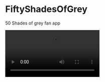 # FiftyShadesOfGrey
 50 Shades of grey fan app

<video src='/assets/video_2022-01-13_03-09-56.mp4'/>